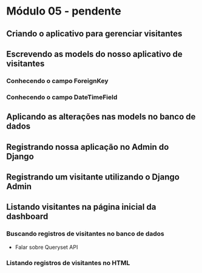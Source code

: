 # Módulo 05 - pendente

## Criando o aplicativo para gerenciar visitantes

## Escrevendo as models do nosso aplicativo de visitantes

### Conhecendo o campo ForeignKey

### Conhecendo o campo DateTimeField

## Aplicando as alterações nas models no banco de dados

## Registrando nossa aplicação no Admin do Django

## Registrando um visitante utilizando o Django Admin

## Listando visitantes na página inicial da dashboard

### Buscando registros de visitantes no banco de dados

* Falar sobre Queryset API

### Listando registros de visitantes no HTML

